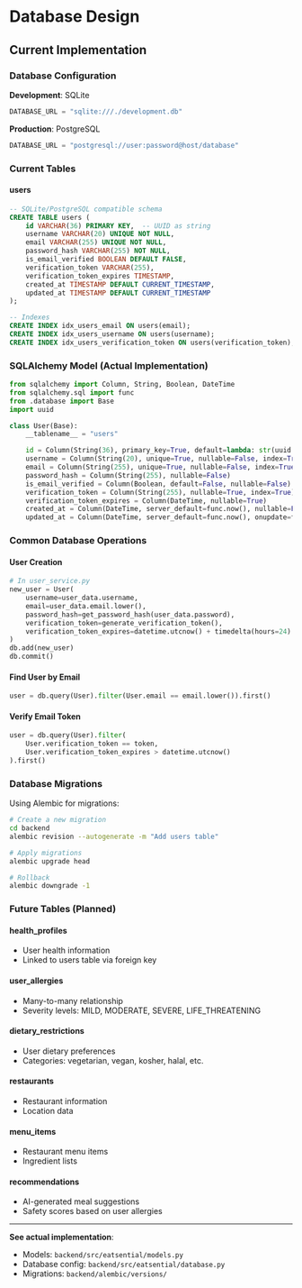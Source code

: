 # Database Design

## Current Implementation

### Database Configuration

**Development**: SQLite

```python
DATABASE_URL = "sqlite:///./development.db"
```

**Production**: PostgreSQL

```python
DATABASE_URL = "postgresql://user:password@host/database"
```

### Current Tables

#### users

```sql
-- SQLite/PostgreSQL compatible schema
CREATE TABLE users (
    id VARCHAR(36) PRIMARY KEY,  -- UUID as string
    username VARCHAR(20) UNIQUE NOT NULL,
    email VARCHAR(255) UNIQUE NOT NULL,
    password_hash VARCHAR(255) NOT NULL,
    is_email_verified BOOLEAN DEFAULT FALSE,
    verification_token VARCHAR(255),
    verification_token_expires TIMESTAMP,
    created_at TIMESTAMP DEFAULT CURRENT_TIMESTAMP,
    updated_at TIMESTAMP DEFAULT CURRENT_TIMESTAMP
);

-- Indexes
CREATE INDEX idx_users_email ON users(email);
CREATE INDEX idx_users_username ON users(username);
CREATE INDEX idx_users_verification_token ON users(verification_token);
```

### SQLAlchemy Model (Actual Implementation)

```python
from sqlalchemy import Column, String, Boolean, DateTime
from sqlalchemy.sql import func
from .database import Base
import uuid

class User(Base):
    __tablename__ = "users"

    id = Column(String(36), primary_key=True, default=lambda: str(uuid.uuid4()))
    username = Column(String(20), unique=True, nullable=False, index=True)
    email = Column(String(255), unique=True, nullable=False, index=True)
    password_hash = Column(String(255), nullable=False)
    is_email_verified = Column(Boolean, default=False, nullable=False)
    verification_token = Column(String(255), nullable=True, index=True)
    verification_token_expires = Column(DateTime, nullable=True)
    created_at = Column(DateTime, server_default=func.now(), nullable=False)
    updated_at = Column(DateTime, server_default=func.now(), onupdate=func.now(), nullable=False)
```

### Common Database Operations

#### User Creation

```python
# In user_service.py
new_user = User(
    username=user_data.username,
    email=user_data.email.lower(),
    password_hash=get_password_hash(user_data.password),
    verification_token=generate_verification_token(),
    verification_token_expires=datetime.utcnow() + timedelta(hours=24)
)
db.add(new_user)
db.commit()
```

#### Find User by Email

```python
user = db.query(User).filter(User.email == email.lower()).first()
```

#### Verify Email Token

```python
user = db.query(User).filter(
    User.verification_token == token,
    User.verification_token_expires > datetime.utcnow()
).first()
```

### Database Migrations

Using Alembic for migrations:

```bash
# Create a new migration
cd backend
alembic revision --autogenerate -m "Add users table"

# Apply migrations
alembic upgrade head

# Rollback
alembic downgrade -1
```

### Future Tables (Planned)

#### health_profiles

- User health information
- Linked to users table via foreign key

#### user_allergies

- Many-to-many relationship
- Severity levels: MILD, MODERATE, SEVERE, LIFE_THREATENING

#### dietary_restrictions

- User dietary preferences
- Categories: vegetarian, vegan, kosher, halal, etc.

#### restaurants

- Restaurant information
- Location data

#### menu_items

- Restaurant menu items
- Ingredient lists

#### recommendations

- AI-generated meal suggestions
- Safety scores based on user allergies

---

**See actual implementation**:

- Models: `backend/src/eatsential/models.py`
- Database config: `backend/src/eatsential/database.py`
- Migrations: `backend/alembic/versions/`
